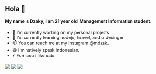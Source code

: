 ## Hola 👋

#### My name is Dzaky, I am 21 year old, Management Information student.

- 🔭 I’m currently working on my personal projects
- 🌱 I’m currently learning nodejs, laravel, and ui desinger 
- 📫 You can reach me at my instagram @mdzak_
- 😄 I'm natively speak Indonesian.
- ⚡ Fun fact: i like cats

[<img src="https://img.shields.io/badge/linkedin-%230077B5.svg?&style=for-the-badge&logo=linkedin&logoColor=white" />](https://www.linkedin.com/in/mdzaky/) [<img src = "https://img.shields.io/badge/instagram-%23E4405F.svg?&style=for-the-badge&logo=instagram&logoColor=white">](https://www.instagram.com/mdzak_/) [<img src ="https://img.shields.io/badge/portfolio-web-%23.svg?&style=for-the-badge&logo=&logoColor=white%22">](https://dribbble.com/mdzaky)
